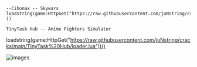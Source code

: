 ```
--Cihonax -- Skywars
loadstring(game:HttpGet("https://raw.githubusercontent.com/juNstring/cracks/main/Cihonax/Loader.lua"))()

TinyTask Hub -- Anime Fighters Simulator
```
loadstring(game:HttpGet("https://raw.githubusercontent.com/juNstring/cracks/main/TinyTask%20Hub/loader.lua"))()

![images](https://user-images.githubusercontent.com/100031567/155893843-edd3324b-a7a5-4095-9757-dadc4a8e0f06.png)
